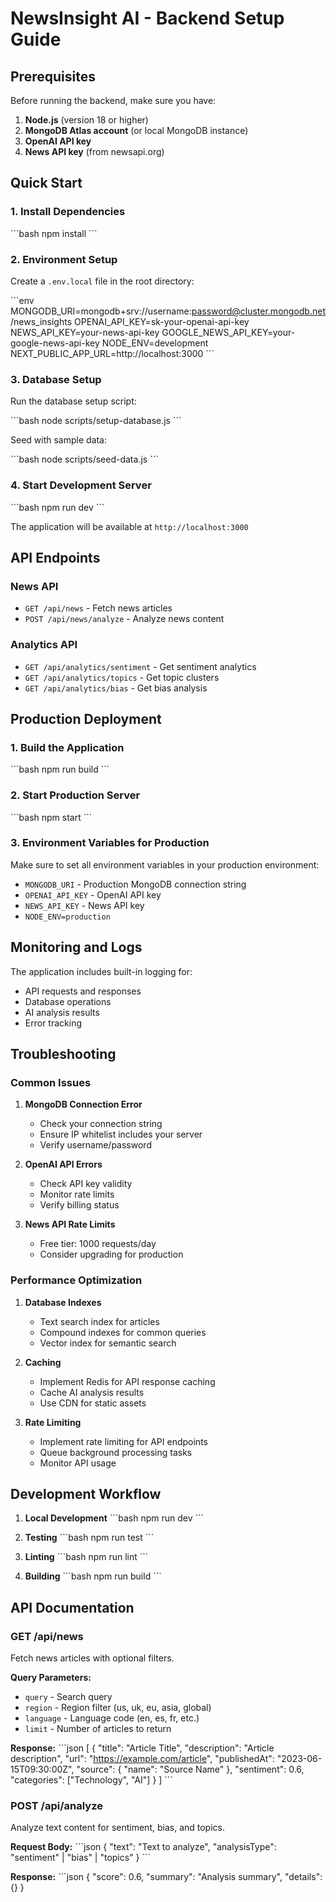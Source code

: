 # NewsInsight AI - Backend Setup Guide

## Prerequisites

Before running the backend, make sure you have:

1. **Node.js** (version 18 or higher)
2. **MongoDB Atlas account** (or local MongoDB instance)
3. **OpenAI API key**
4. **News API key** (from newsapi.org)

## Quick Start

### 1. Install Dependencies

\`\`\`bash
npm install
\`\`\`

### 2. Environment Setup

Create a `.env.local` file in the root directory:

\`\`\`env
MONGODB_URI=mongodb+srv://username:password@cluster.mongodb.net/news_insights
OPENAI_API_KEY=sk-your-openai-api-key
NEWS_API_KEY=your-news-api-key
GOOGLE_NEWS_API_KEY=your-google-news-api-key
NODE_ENV=development
NEXT_PUBLIC_APP_URL=http://localhost:3000
\`\`\`

### 3. Database Setup

Run the database setup script:

\`\`\`bash
node scripts/setup-database.js
\`\`\`

Seed with sample data:

\`\`\`bash
node scripts/seed-data.js
\`\`\`

### 4. Start Development Server

\`\`\`bash
npm run dev
\`\`\`

The application will be available at `http://localhost:3000`

## API Endpoints

### News API
- `GET /api/news` - Fetch news articles
- `POST /api/news/analyze` - Analyze news content

### Analytics API
- `GET /api/analytics/sentiment` - Get sentiment analytics
- `GET /api/analytics/topics` - Get topic clusters
- `GET /api/analytics/bias` - Get bias analysis

## Production Deployment

### 1. Build the Application

\`\`\`bash
npm run build
\`\`\`

### 2. Start Production Server

\`\`\`bash
npm start
\`\`\`

### 3. Environment Variables for Production

Make sure to set all environment variables in your production environment:

- `MONGODB_URI` - Production MongoDB connection string
- `OPENAI_API_KEY` - OpenAI API key
- `NEWS_API_KEY` - News API key
- `NODE_ENV=production`

## Monitoring and Logs

The application includes built-in logging for:
- API requests and responses
- Database operations
- AI analysis results
- Error tracking

## Troubleshooting

### Common Issues

1. **MongoDB Connection Error**
   - Check your connection string
   - Ensure IP whitelist includes your server
   - Verify username/password

2. **OpenAI API Errors**
   - Check API key validity
   - Monitor rate limits
   - Verify billing status

3. **News API Rate Limits**
   - Free tier: 1000 requests/day
   - Consider upgrading for production

### Performance Optimization

1. **Database Indexes**
   - Text search index for articles
   - Compound indexes for common queries
   - Vector index for semantic search

2. **Caching**
   - Implement Redis for API response caching
   - Cache AI analysis results
   - Use CDN for static assets

3. **Rate Limiting**
   - Implement rate limiting for API endpoints
   - Queue background processing tasks
   - Monitor API usage

## Development Workflow

1. **Local Development**
   \`\`\`bash
   npm run dev
   \`\`\`

2. **Testing**
   \`\`\`bash
   npm run test
   \`\`\`

3. **Linting**
   \`\`\`bash
   npm run lint
   \`\`\`

4. **Building**
   \`\`\`bash
   npm run build
   \`\`\`

## API Documentation

### GET /api/news

Fetch news articles with optional filters.

**Query Parameters:**
- `query` - Search query
- `region` - Region filter (us, uk, eu, asia, global)
- `language` - Language code (en, es, fr, etc.)
- `limit` - Number of articles to return

**Response:**
\`\`\`json
[
  {
    "title": "Article Title",
    "description": "Article description",
    "url": "https://example.com/article",
    "publishedAt": "2023-06-15T09:30:00Z",
    "source": { "name": "Source Name" },
    "sentiment": 0.6,
    "categories": ["Technology", "AI"]
  }
]
\`\`\`

### POST /api/analyze

Analyze text content for sentiment, bias, and topics.

**Request Body:**
\`\`\`json
{
  "text": "Text to analyze",
  "analysisType": "sentiment" | "bias" | "topics"
}
\`\`\`

**Response:**
\`\`\`json
{
  "score": 0.6,
  "summary": "Analysis summary",
  "details": {}
}

